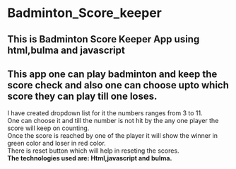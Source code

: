 # Badminton_Score_keeper

## This is Badminton Score Keeper App using html,bulma and javascript <br/>
## This app one can play badminton and keep the score check and also one can choose upto which score they can play till one loses.

<p>I have created dropdown list for it the numbers ranges from 3 to 11.<br/>
One can choose it and till the number is not hit by the any one player the score will keep on counting. <br/>
Once the score is reached by one of the player it will show the winner in green color and loser in red color. <br />
There is reset button which will help in reseting the scores.<br/>
<b>The technologies used are: Html,javascript and bulma.</b><br/>
<img src=""><br/>
<img src=""><br/>
</p>
